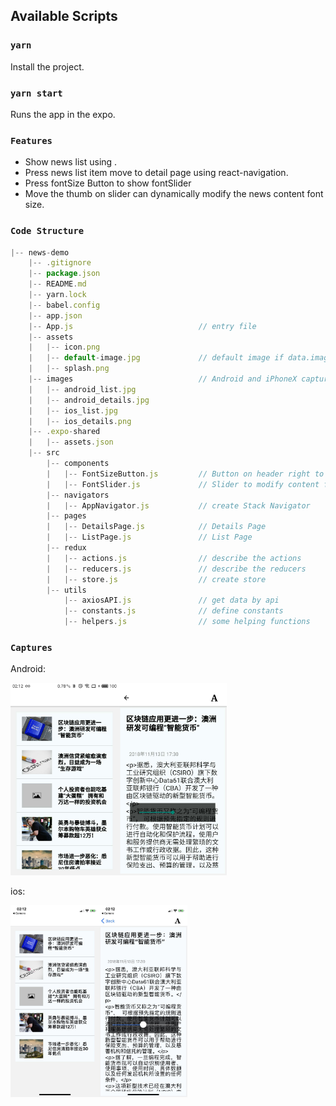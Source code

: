 ## Available Scripts

### `yarn`

Install the project.

### `yarn start`

Runs the app in the expo.

### `Features`

- Show news list using <Flatlist />.
- Press news list item move to detail page using react-navigation.
- Press fontSize Button to show fontSlider
- Move the thumb on slider can dynamically modify the news content font size.

### `Code Structure`

```js
|-- news-demo
    |-- .gitignore
    |-- package.json
    |-- README.md
    |-- yarn.lock
    |-- babel.config
    |-- app.json
    |-- App.js                            // entry file
    |-- assets
    |   |-- icon.png
    |   |-- default-image.jpg             // default image if data.image equals to null
    |   |-- splash.png
    |-- images                            // Android and iPhoneX capture
    |   |-- android_list.jpg
    |   |-- android_details.jpg
    |   |-- ios_list.jpg
    |   |-- ios_details.png
    |-- .expo-shared
    |   |-- assets.json
    |-- src
        |-- components
        |   |-- FontSizeButton.js         // Button on header right to call font slider
        |   |-- FontSlider.js             // Slider to modify content font size
        |-- navigators
        |   |-- AppNavigator.js           // create Stack Navigator
        |-- pages
        |   |-- DetailsPage.js            // Details Page
        |   |-- ListPage.js               // List Page
        |-- redux
        |   |-- actions.js                // describe the actions
        |   |-- reducers.js               // describe the reducers
        |   |-- store.js                  // create store
        |-- utils
            |-- axiosAPI.js               // get data by api
            |-- constants.js              // define constants
            |-- helpers.js                // some helping functions
```

### `Captures`

Android:

<img src=".\captures\android_list.jpg" alt="android_list" style="zoom:30%;" /><img src=".\captures\android_details.jpg" alt="android_details" style="zoom:30%;" />

ios:

<img src=".\captures\ios_list.jpg" alt="ios_list" style="zoom:30%;" /><img src=".\captures\ios_details.jpg" alt="ios_details" style="zoom:30%;" />